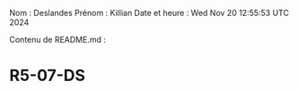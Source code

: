 Nom : Deslandes
Prénom : Killian
Date et heure : Wed Nov 20 12:55:53 UTC 2024

Contenu de README.md :
# R5-07-DS